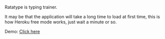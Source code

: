 Ratatype is typing trainer.

It may be that the application will take a long time to load at first time, this is how Heroku free mode works, just wait a minute or so.

Demo: <a href="https://ratatatatype.herokuapp.com/">Click here</a>

